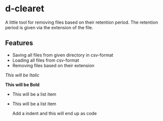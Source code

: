 d-clearet
==============

A little tool for removing files based on their retention period. The retention period is given via the extension of the file.

Features
--------------

- Saving all files from given directory in csv-format
- Loading all files from csv-format
- Removing files based on their extension

*This will be Italic*

**This will be Bold**

- This will be a list item
- This will be a list item

    Add a indent and this will end up as code
